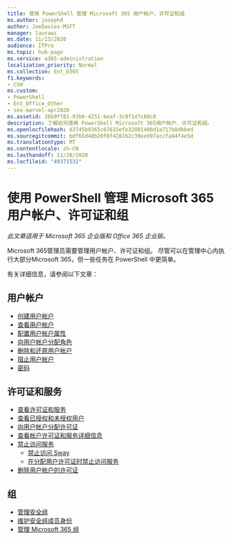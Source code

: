 ```yaml
---
title: 使用 PowerShell 管理 Microsoft 365 用户帐户、许可证和组
ms.author: josephd
author: JoeDavies-MSFT
manager: laurawi
ms.date: 11/13/2020
audience: ITPro
ms.topic: hub-page
ms.service: o365-administration
localization_priority: Normal
ms.collection: Ent_O365
f1.keywords:
- CSH
ms.custom:
- PowerShell
- Ent_Office_Other
- seo-marvel-apr2020
ms.assetid: 26b9ff81-93b0-4251-beaf-3c9f1d7c80c8
description: 了解如何使用 PowerShell Microsoft 365用户帐户、许可证和组。
ms.openlocfilehash: d3745b9365c67615efe32881408d1a717b8dbbed
ms.sourcegitcommit: bdf65d48b20f0f428162c39ee997accfa84f4e5d
ms.translationtype: MT
ms.contentlocale: zh-CN
ms.lasthandoff: 11/20/2020
ms.locfileid: "49371532"
---
```

# <a name="manage-microsoft-365-user-accounts-licenses-and-groups-with-powershell"></a>使用 PowerShell 管理 Microsoft 365 用户帐户、许可证和组

*此文章适用于 Microsoft 365 企业版和 Office 365 企业版。* 

Microsoft 365管理员需要管理用户帐户、许可证和组。 尽管可以在管理中心内执行大部分Microsoft 365，但一些任务在 PowerShell 中更简单。

有关详细信息，请参阅以下文章：

## <a name="user-accounts"></a>用户帐户

- [创建用户帐户](create-user-accounts-with-microsoft-365-powershell.md)
- [查看用户帐户](view-user-accounts-with-microsoft-365-powershell.md)
- [配置用户帐户属性](configure-user-account-properties-with-microsoft-365-powershell.md)
- [向用户帐户分配角色](assign-roles-to-user-accounts-with-microsoft-365-powershell.md)
- [删除和还原用户帐户](delete-and-restore-user-accounts-with-microsoft-365-powershell.md)
- [阻止用户帐户](block-user-accounts-with-microsoft-365-powershell.md)
- [密码](manage-passwords-with-microsoft-365-powershell.md)

## <a name="licenses-and-services"></a>许可证和服务
- [查看许可证和服务](view-licenses-and-services-with-microsoft-365-powershell.md)
- [查看已授权和未授权用户](view-licensed-and-unlicensed-users-with-microsoft-365-powershell.md)
- [向用户帐户分配许可证](assign-licenses-to-user-accounts-with-microsoft-365-powershell.md)
- [查看帐户许可证和服务详细信息](view-account-license-and-service-details-with-microsoft-365-powershell.md)
- [禁止访问服务](disable-access-to-services-with-microsoft-365-powershell.md)
  - [禁止访问 Sway](disable-access-to-sway-with-microsoft-365-powershell.md)
  - [在分配用户许可证时禁止访问服务](disable-access-to-services-while-assigning-user-licenses.md)
- [删除用户帐户的许可证](remove-licenses-from-user-accounts-with-microsoft-365-powershell.md)

## <a name="groups"></a>组
- [管理安全组](manage-security-groups-with-microsoft-365-powershell.md)
- [维护安全组成员身份](maintain-group-membership-with-microsoft-365-powershell.md)
- [管理 Microsoft 365 组](manage-microsoft-365-groups-with-powershell.md)
